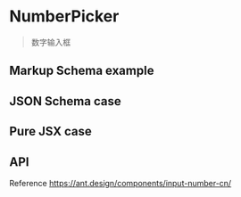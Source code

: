 # NumberPicker

> 数字输入框

## Markup Schema example

<code src="../demos/number-picker/Markup.zh-CN.tsx"></code>

## JSON Schema case

<code src="../demos/number-picker/Schema.zh-CN.tsx"></code>

## Pure JSX case

<code src="../demos/number-picker/PureJsx.zh-CN.tsx"></code>

## API

Reference <https://ant.design/components/input-number-cn/>
